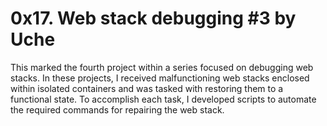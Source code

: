 # 0x17. Web stack debugging #3 by Uche 

This marked the fourth project within a series focused on debugging web stacks. In these projects, I received malfunctioning web stacks enclosed within isolated containers and was tasked with restoring them to a functional state. To accomplish each task, I developed scripts to automate the required commands for repairing the web stack.





